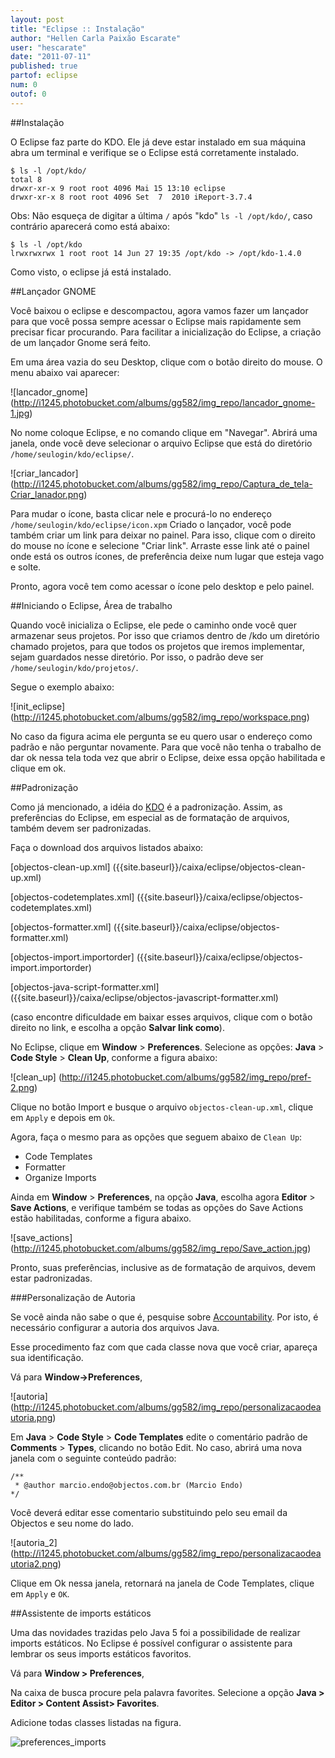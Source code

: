 ```yaml
---
layout: post
title: "Eclipse :: Instalação"
author: "Hellen Carla Paixão Escarate"
user: "hescarate"
date: "2011-07-11"
published: true
partof: eclipse
num: 0
outof: 0
---
```


##Instalação 

O Eclipse faz parte do KDO. Ele já deve estar instalado em sua máquina abra um terminal e verifique
se o Eclipse está corretamente instalado.

    $ ls -l /opt/kdo/
    total 8
    drwxr-xr-x 9 root root 4096 Mai 15 13:10 eclipse
    drwxr-xr-x 8 root root 4096 Set  7  2010 iReport-3.7.4

Obs: Não esqueça de digitar a última `/` após "kdo" `ls -l /opt/kdo/`, caso contrário aparecerá 
como está abaixo: 

    $ ls -l /opt/kdo
    lrwxrwxrwx 1 root root 14 Jun 27 19:35 /opt/kdo -> /opt/kdo-1.4.0
     
Como visto, o eclipse já está instalado.

##Lançador GNOME

Você baixou o eclipse e descompactou, agora vamos fazer um lançador para que você possa sempre 
acessar o Eclipse mais rapidamente sem precisar ficar procurando. Para facilitar a inicialização
do Eclipse, a criação de um lançador Gnome será feito. 

Em uma área vazia do seu Desktop, clique com o botão direito do mouse. O menu abaixo vai aparecer: 

![lancador_gnome] (http://i1245.photobucket.com/albums/gg582/img_repo/lancador_gnome-1.jpg)  

No nome coloque Eclipse, e no comando clique em "Navegar". Abrirá uma janela, onde você deve selecionar o
arquivo Eclipse que está do diretório `/home/seulogin/kdo/eclipse/`.

![criar_lancador] (http://i1245.photobucket.com/albums/gg582/img_repo/Captura_de_tela-Criar_lanador.png)  

Para mudar o ícone, basta clicar nele e procurá-lo no endereço `/home/seulogin/kdo/eclipse/icon.xpm`
Criado o lançador, você pode também criar um link para deixar no painel. Para isso, clique com o
direito do mouse no ícone e selecione "Criar link". Arraste esse link até o painel onde está os
outros ícones, de preferência deixe num lugar que esteja vago e solte.

Pronto, agora você tem como acessar o ícone pelo desktop e pelo painel. 

##Iniciando o Eclipse, Área de trabalho

Quando você inicializa o Eclipse, ele pede o caminho onde você quer armazenar seus projetos. Por isso
que criamos dentro de /kdo um diretório chamado projetos, para que todos os projetos que iremos
implementar, sejam guardados nesse diretório. Por isso, o padrão deve ser `/home/seulogin/kdo/projetos/`.

Segue o exemplo abaixo:  

![init_eclipse] (http://i1245.photobucket.com/albums/gg582/img_repo/workspace.png)

No caso da figura acima ele pergunta se eu quero usar o endereço como padrão e não perguntar novamente.
Para que você não tenha o trabalho de dar ok nessa tela toda vez que abrir o Eclipse, deixe essa 
opção habilitada e clique em ok. 

##Padronização

Como já mencionado, a idéia do [KDO](http://rio.objectos.com.br/twiki/bin/view/Objectos/ObjectosKDO) 
é a padronização. Assim, as preferências do Eclipse, em especial as de formatação de arquivos, também
devem ser padronizadas.

Faça o download dos arquivos listados abaixo: 

[objectos-clean-up.xml] ({{site.baseurl}}/caixa/eclipse/objectos-clean-up.xml)

[objectos-codetemplates.xml] ({{site.baseurl}}/caixa/eclipse/objectos-codetemplates.xml)

[objectos-formatter.xml] ({{site.baseurl}}/caixa/eclipse/objectos-formatter.xml)

[objectos-import.importorder] ({{site.baseurl}}/caixa/eclipse/objectos-import.importorder)

[objectos-java-script-formatter.xml] ({{site.baseurl}}/caixa/eclipse/objectos-javascript-formatter.xml)

(caso encontre dificuldade em baixar esses arquivos, clique com o botão direito no link, e escolha a
opção **Salvar link como**).

No Eclipse, clique em **Window** > **Preferences**. Selecione as opções: **Java** > **Code Style** >
**Clean Up**, conforme a figura abaixo: 

![clean_up] (http://i1245.photobucket.com/albums/gg582/img_repo/pref-2.png)

Clique no botão Import e busque o arquivo `objectos-clean-up.xml`, clique em `Apply` e depois
em `Ok`.  

Agora, faça o mesmo para as opções que seguem abaixo de `Clean Up`: 

+ Code Templates
+ Formatter
+ Organize Imports

Ainda em **Window** > **Preferences**, na opção **Java**, escolha agora **Editor** > **Save Actions**, e
verifique também se todas as opções do Save Actions estão habilitadas, conforme a figura abaixo. 

![save_actions] (http://i1245.photobucket.com/albums/gg582/img_repo/Save_action.jpg)

Pronto, suas preferências, inclusive as de formatação de arquivos, devem estar padronizadas. 

###Personalização de Autoria

Se você ainda não sabe o que é, pesquise sobre [Accountability](http://pt.wikipedia.org/wiki/Accountability).
Por isto, é necessário configurar a autoria dos arquivos Java.

Esse procedimento faz com que cada classe nova que você criar, apareça sua identificação.

Vá para **Window->Preferences**, 

![autoria] (http://i1245.photobucket.com/albums/gg582/img_repo/personalizacaodeautoria.png)

Em **Java** > **Code Style** > **Code Templates** edite o comentário padrão de **Comments** > 
**Types**, clicando no botão Edit. No caso, abrirá uma nova janela com o seguinte conteúdo padrão:

    /**
     * @author marcio.endo@objectos.com.br (Marcio Endo)
    */

Você deverá editar esse comentario substituindo pelo seu email da Objectos e seu nome do lado.

![autoria_2] (http://i1245.photobucket.com/albums/gg582/img_repo/personalizacaodeautoria2.png)

Clique em Ok nessa janela, retornará na janela de Code Templates, clique em `Apply` e `OK`. 

##Assistente de imports estáticos 

Uma das novidades trazidas pelo Java 5 foi a possibilidade de realizar imports estáticos. No Eclipse é possível configurar o assistente para lembrar os seus imports estáticos favoritos.

Vá para **Window > Preferences**,

Na caixa de busca procure pela palavra favorites. Selecione a opção **Java > Editor > Content Assist> Favorites**.

Adicione todas classes listadas na figura.

![preferences_imports](http://i1245.photobucket.com/albums/gg582/img_repo/assistentedeimportsestaticos.png)
